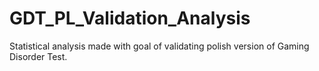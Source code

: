 # GDT_PL_Validation_Analysis
Statistical analysis made with goal of validating polish version of Gaming Disorder Test.
